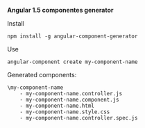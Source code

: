 **Angular 1.5 componentes generator**

Install

`npm install -g angular-component-generator`

Use

`angular-component create my-component-name`

Generated components:

    \my-component-name
        - my-component-name.controller.js
        - my-component-name.component.js
        - my-component-name.html
        - my-component-name.style.css
        - my-component-name.controller.spec.js
